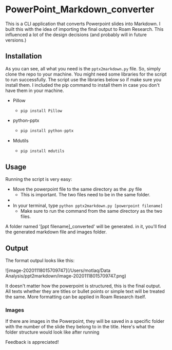 # PowerPoint_Markdown_converter
This is a CLI application that converts Powerpoint slides into Markdown. I built this with the idea of importing the final output to Roam Research. This influenced a lot of the design decisions (and probably will in future versions.) 

## Installation
As you can see, all what you need is the `pptx2markdown.py` file. So, simply clone the repo to your machine. You might need some libraries for the script to run successfully. The script use the libraries below so if make sure you install them. I included the pip command to install them in case you don't have them in your machine.

* Pillow

  * `pip install Pillow`

* python-pptx

  * ```python
    pip install python-pptx
    ```

* Mdutils

  * ```python
    pip install mdutils
    ```

## Usage 
Running the script is very easy: 

- Move the powerpoint file to the same directory as the .py file
  - This is important. The two files need to be in the same folder.
- 
- In your terminal, type `python pptx2markdown.py [powerpoint filename]`
  - Make sure to run the command from the same directory as the two files.

A folder named '[ppt filename]_converted' will be generated. in it, you'll find the generated markdown file and images folder.

## Output
The format outpul looks like this:

![image-20201118015709747](/Users/motlaq/Data Analysis/ppt2markdown/image-20201118015709747.png)

It doesn't matter how the powerpoint is structured, this is the final output. All texts whether they are titles or bullet points or simple text will be treated the same. More formatting can be applied in Roam Research itself. 

### Images

If there are images in the Powerpoint, they will be saved in a specific folder with the number of the slide they belong to in the title. Here's what the folder structure would look like after running 

Feedback is appreciated!




